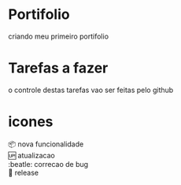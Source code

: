 # Portifolio
criando meu primeiro portifolio

# Tarefas a fazer
o controle destas tarefas vao ser feitas pelo github

# icones

:package: nova funcionalidade 
</br>
:up: atualizacao
</br>
:beatle: correcao de bug
</br>
:checkered_flag: release